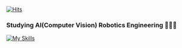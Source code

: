[![Hits](https://hits.seeyoufarm.com/api/count/incr/badge.svg?url=https%3A%2F%2Fgithub.com%2Fjoyoonsik%2Fhit-counter&count_bg=%2379C83D&title_bg=%23555555&icon=&icon_color=%23E7E7E7&title=hits&edge_flat=false)](https://hits.seeyoufarm.com)

### Studying AI(Computer Vision) Robotics Engineering 🧑🏻‍💻
[![My Skills](https://skillicons.dev/icons?i=python,c,cpp,pytorch,tensorflow,opencv,ros,docker,ubuntu&perline=3)](https://skillicons.dev)
